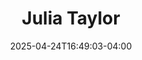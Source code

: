 ---
title: Julia Taylor
date: 2025-04-24T16:49:03-04:00
featured_image: Julia-Taylor.webp
featured_image_attr: Solaris Foto
featured_image_attr_link: 
featured_image_alt: 
featured_image_caption: 
Socials:
  Facebook: 
  Twitter: 
  Instagram: its.juliataylor
  LinkedIn: 
  IBDB: 
  IMDb:
  Website: 
---